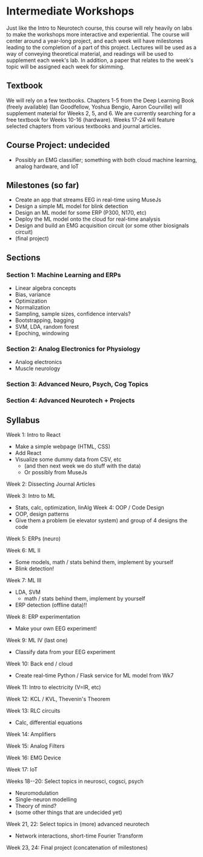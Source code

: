 # Intermediate Workshops

Just like the Intro to Neurotech course, this course will rely heavily on labs to make the workshops more interactive and experiential. The course will center around a year-long project, and each week will have milestones leading to the completion of a part of this project. Lectures will be used as a way of conveying theoretical material, and readings will be used to supplement each week's lab. In addition, a paper that relates to the week's topic will be assigned each week for skimming.

## Textbook
We will rely on a few textbooks. Chapters 1-5 from the Deep Learning Book (freely available) (Ian Goodfellow, Yoshua Bengio, Aaron Courville) will supplement material for Weeks 2, 5, and 6. We are currently searching for a free textbook for Weeks 10-16 (hardware). Weeks 17-24 will feature selected chapters from various textbooks and journal articles.

## Course Project: undecided
* Possibly an EMG classifier; something with both cloud machine learning, analog hardware, and IoT

## Milestones (so far)
* Create an app that streams EEG in real-time using MuseJs
* Design a simple ML model for blink detection
* Design an ML model for some ERP (P300, N170, etc)
* Deploy the ML model onto the cloud for real-time analysis
* Design and build an EMG acquisition circuit (or some other biosignals circuit)
* (final project)

## Sections
### Section 1: Machine Learning and ERPs
* Linear algebra concepts
* Bias, variance
* Optimization
* Normalization
* Sampling, sample sizes, confidence intervals?
* Bootstrapping, bagging
* SVM, LDA, random forest
* Epoching, windowing
### Section 2: Analog Electronics for Physiology
* Analog electronics
* Muscle neurology
### Section 3: Advanced Neuro, Psych, Cog Topics
### Section 4: Advanced Neurotech  + Projects

## Syllabus

Week 1: Intro to React
* Make a simple webpage (HTML, CSS)
* Add React
* Visualize some dummy data from CSV, etc
    * (and then next week we do stuff with the data)
    * Or possibly from MuseJs

Week 2: Dissecting Journal Articles

Week 3: Intro to ML
* Stats, calc, optimization, linAlg
Week 4: OOP / Code Design
* OOP, design patterns
* Give them a problem (ie elevator system) and group of 4 designs the code

Week 5: ERPs (neuro)

Week 6: ML II
* Some models, math / stats behind them, implement by yourself
* Blink detection!

Week 7: ML III
* LDA, SVM
    * math / stats behind them, implement by yourself
* ERP detection (offline data)!!

Week 8: ERP experimentation
* Make your own EEG experiment! 

Week 9: ML IV (last one)
* Classify data from your EEG experiment

Week 10: Back end / cloud
* Create real-time Python / Flask service for ML model from Wk7

Week 11: Intro to electricity (V=IR, etc)

Week 12: KCL / KVL, Thevenin's Theorem

Week 13: RLC circuits
* Calc, differential equations

Week 14: Amplifiers

Week 15: Analog Filters

Week 16: EMG Device

Week 17: IoT

Weeks 18--20: Select topics in neurosci, cogsci, psych
* Neuromodulation
* Single-neuron modelling
* Theory of mind?
* (some other things that are undecided yet)

Week 21, 22: Select topics in (more) advanced neurotech
* Network interactions, short-time Fourier Transform

Week 23, 24: Final project (concatenation of milestones)